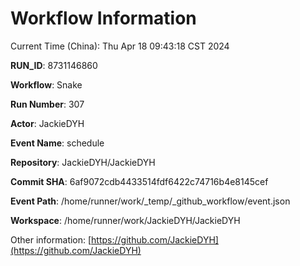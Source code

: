 # Workflow Information

Current Time (China): Thu Apr 18 09:43:18 CST 2024  

**RUN_ID**: 8731146860  

**Workflow**: Snake  

**Run Number**: 307  

**Actor**: JackieDYH  

**Event Name**: schedule  

**Repository**: JackieDYH/JackieDYH  

**Commit SHA**: 6af9072cdb4433514fdf6422c74716b4e8145cef  

**Event Path**: /home/runner/work/_temp/_github_workflow/event.json  

**Workspace**: /home/runner/work/JackieDYH/JackieDYH  

Other information: [https://github.com/JackieDYH](https://github.com/JackieDYH)
